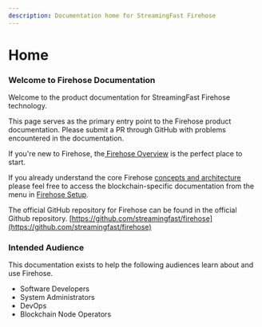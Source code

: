 ```yaml
---
description: Documentation home for StreamingFast Firehose
---
```


# Home

### Welcome to Firehose Documentation

Welcome to the product documentation for StreamingFast Firehose technology.&#x20;

This page serves as the primary entry point to the Firehose product documentation. Please submit a PR through GitHub with problems encountered in the documentation.

If you're new to Firehose, the[ Firehose Overview](\_index/firehose-overview.md) is the perfect place to start.&#x20;

If you already understand the core Firehose [concepts and architecture](concepts/) please feel free to access the blockchain-specific documentation from the menu in [Firehose Setup](integrate/firehose-setup.md).&#x20;

The official GitHub repository for Firehose can be found in the official Github repository. [https://github.com/streamingfast/firehose](https://github.com/streamingfast/firehose)

### Intended Audience&#x20;

This documentation exists to help the following audiences learn about and use Firehose.

* Software Developers&#x20;
* System Administrators
* DevOps
* Blockchain Node Operators
